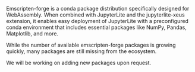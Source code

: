 Emscripten-forge is a conda package distribution specifically designed for WebAssembly. When combined with JupyterLite and the jupyterlite-xeus extension, it enables easy deployment of JupyterLite with a preconfigured conda environment that includes essential packages like NumPy, Pandas, Matplotlib, and more.

While the number of available emscripten-forge packages is growing quickly, many packages are still missing from the ecosystem.

We will be working on adding new packages upon request.